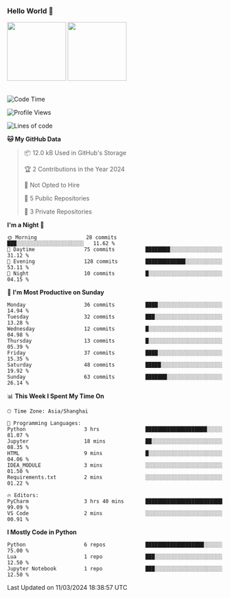 ### Hello World 👋
<img align="" height="137px" src="https://github-readme-stats.vercel.app/api?username=myhMARS&hide_title=true&hide_border=true&show_icons=trueline_height=21&text_color=000&icon_color=000&bg_color=0,ea6161,ffc64d,fffc4d,52fa5a&theme=graywhite" /> </div>
<img align="" height="137px" src="https://github-readme-stats-git-masterrstaa-rickstaa.vercel.app/api/top-langs/?username=myhMARS&hide_title=true&hide_border=true&layout=compact&langs_count=6&text_color=000&icon_color=fff&bg_color=0,52fa5a,4dfcff,c64dff&theme=graywhite" /><br><br>

<!--START_SECTION:waka-->
![Code Time](http://img.shields.io/badge/Code%20Time-151%20hrs%2022%20mins-blue)

![Profile Views](http://img.shields.io/badge/Profile%20Views-0-blue)

![Lines of code](https://img.shields.io/badge/From%20Hello%20World%20I%27ve%20Written-15.9%20thousand%20lines%20of%20code-blue)

**🐱 My GitHub Data** 

> 📦 12.0 kB Used in GitHub's Storage 
 > 
> 🏆 2 Contributions in the Year 2024
 > 
> 🚫 Not Opted to Hire
 > 
> 📜 5 Public Repositories 
 > 
> 🔑 3 Private Repositories 
 > 
**I'm a Night 🦉** 

```text
🌞 Morning                28 commits          ███░░░░░░░░░░░░░░░░░░░░░░   11.62 % 
🌆 Daytime                75 commits          ████████░░░░░░░░░░░░░░░░░   31.12 % 
🌃 Evening                128 commits         █████████████░░░░░░░░░░░░   53.11 % 
🌙 Night                  10 commits          █░░░░░░░░░░░░░░░░░░░░░░░░   04.15 % 
```
📅 **I'm Most Productive on Sunday** 

```text
Monday                   36 commits          ████░░░░░░░░░░░░░░░░░░░░░   14.94 % 
Tuesday                  32 commits          ███░░░░░░░░░░░░░░░░░░░░░░   13.28 % 
Wednesday                12 commits          █░░░░░░░░░░░░░░░░░░░░░░░░   04.98 % 
Thursday                 13 commits          █░░░░░░░░░░░░░░░░░░░░░░░░   05.39 % 
Friday                   37 commits          ████░░░░░░░░░░░░░░░░░░░░░   15.35 % 
Saturday                 48 commits          █████░░░░░░░░░░░░░░░░░░░░   19.92 % 
Sunday                   63 commits          ███████░░░░░░░░░░░░░░░░░░   26.14 % 
```


📊 **This Week I Spent My Time On** 

```text
🕑︎ Time Zone: Asia/Shanghai

💬 Programming Languages: 
Python                   3 hrs               ████████████████████░░░░░   81.07 % 
Jupyter                  18 mins             ██░░░░░░░░░░░░░░░░░░░░░░░   08.35 % 
HTML                     9 mins              █░░░░░░░░░░░░░░░░░░░░░░░░   04.06 % 
IDEA_MODULE              3 mins              ░░░░░░░░░░░░░░░░░░░░░░░░░   01.50 % 
Requirements.txt         2 mins              ░░░░░░░░░░░░░░░░░░░░░░░░░   01.22 % 

🔥 Editors: 
PyCharm                  3 hrs 40 mins       █████████████████████████   99.09 % 
VS Code                  2 mins              ░░░░░░░░░░░░░░░░░░░░░░░░░   00.91 % 
```

**I Mostly Code in Python** 

```text
Python                   6 repos             ███████████████████░░░░░░   75.00 % 
Lua                      1 repo              ███░░░░░░░░░░░░░░░░░░░░░░   12.50 % 
Jupyter Notebook         1 repo              ███░░░░░░░░░░░░░░░░░░░░░░   12.50 % 
```




 Last Updated on 11/03/2024 18:38:57 UTC
<!--END_SECTION:waka-->

<!--
**myhMARS/myhMARS** is a ✨ _special_ ✨ repository because its `README.md` (this file) appears on your GitHub profile.

Here are some ideas to get you started:

- 🔭 I’m currently working on ...
- 🌱 I’m currently learning ...
- 👯 I’m looking to collaborate on ...
- 🤔 I’m looking for help with ...
- 💬 Ask me about ...
- 📫 How to reach me: ...
- 😄 Pronouns: ...
- ⚡ Fun fact: ...
-->
